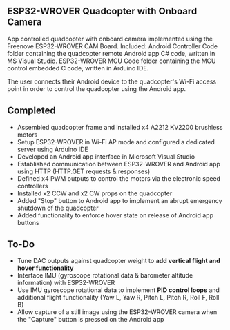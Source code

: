ESP32-WROVER Quadcopter with Onboard Camera
-------------------------------------------

App controlled quadcopter with onboard camera implemented using the Freenove ESP32-WROVER CAM Board.
Included:
Android Controller Code folder containing the quadcopter remote Android app C# code, written in MS Visual Studio.
ESP32-WROVER MCU Code folder containing the MCU control embedded C code, written in Arduino IDE.

The user connects their Android device to the quadcopter's Wi-Fi access point in order to control the quadcopter using the Android app.

Completed
---------
- Assembled quadcopter frame and installed x4 A2212 KV2200 brushless motors
- Setup ESP32-WROVER in Wi-Fi AP mode and configured a dedicated server using Arduino IDE
- Developed an Android app interface in Microsoft Visual Studio
- Established communication between ESP32-WROVER and Android app using HTTP (HTTP.GET requests & responses)
- Defined x4 PWM outputs to control the motors via the electronic speed controllers
- Installed x2 CCW and x2 CW props on the quadcopter
- Added "Stop" button to Android app to implement an abrupt emergency shutdown of the quadcopter
- Added functionality to enforce hover state on release of Android app buttons

To-Do
-----
- Tune DAC outputs against quadcopter weight to **add vertical flight and hover functionality**
- Interface IMU (gyroscope rotational data & barometer altitude information) with ESP32-WROVER
- Use IMU gyroscope rotational data to implement **PID control loops** and additional flight functionality (Yaw L, Yaw R, Pitch L, Pitch R, Roll F, Roll B)
- Allow capture of a still image using the ESP32-WROVER camera when the "Capture" button is pressed on the Android app

  
